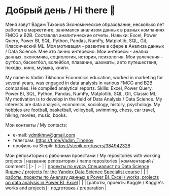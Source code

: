 # Добрый день / Hi there 👋

Меня зовут Вадим Тихонов
Экономическое образование, несколько лет работал в маркетинге, занимался анализом данных в разных компаниях FMCG и B2B.
Составлял аналитические отчеты.
Навыки: Excel, Power Query, Power BI, SQL, Python, Pandas, NumPy, Matplotlib, SQL, Git, Классический ML.
Моя мотивация - развитие в сфере в Анализа данных / Data Science. 
Мне это лично интересно. 
Мои интересы  - анализ данных, экономика, социология, история, психология.
Мои увлечения – футбол, баскетбол, волейбол, плавание, шахматы, авто путешествия, походы, кино, музыка, книги.

My name is Vadim Tikhonov
Economics education, worked in marketing for several years, was engaged in data analysis in various FMCG and B2B companies.
He compiled analytical reports.
Skills: Excel, Power Query, Power BI, SQL, Python, Pandas, NumPy, Matplotlib, SQL, Git, Classic ML.
My motivation is to develop in the field of Data Analysis / Data Science.
My interests are data analysis, economics, sociology, history, psychology.
My hobbies are football, basketball, volleyball, swimming, chess, car travel, hiking, movies, music, books.

Мои контакты / My contacts:                                                                                                                                                                
-	e-mail:  vdmtkhnv@gmail.com                                                                                                                                                            
-	телеграм:  https://t.me/Vadim_Tihonov                                                                                                                                                   
- профиль на Stepik:  https://stepik.org/users/384942328

Мои репозитории с рабочими проектами / My repositories with working projects
| название репозитория / name repositories |  комментарий / comment |
|:-                                        | :-                     | 
| [проекты по курсу Специалист по Data Science Яндекс / projects for the Yandex Data Science Specialist course](https://github.com/TikhonovVadim/DS_projects_and_portfolio/blob/main/README.md) |    |
| [работы, проекты по Анализу данных в Power BI, Excel / works, projects on data analysis in Power BI, Excel](https://drive.google.com/drive/folders/1LBQK30JjYJrSwf_mC-cej7CTAe-OXxTv?usp=sharing) |    | 
| [работы, проекты Kaggle / Kaggle's works and projects] |  подготовка / preparation |

<!--
**TikhonovVadim/TikhonovVadim** is a ✨ _special_ ✨ repository because its `README.md` (this file) appears on your GitHub profile.

Here are some ideas to get you started:

- 🔭 I’m currently working on ...
- 🌱 I’m currently learning ...
- 👯 I’m looking to collaborate on ...
- 🤔 I’m looking for help with ...
- 💬 Ask me about ...
- 📫 How to reach me: ...
- 😄 Pronouns: ...
- ⚡ Fun fact: ...
-->
